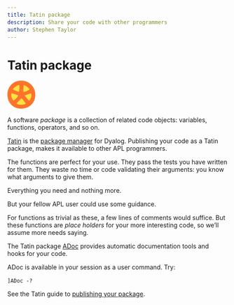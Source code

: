 ```yaml
---
title: Tatin package
description: Share your code with other programmers
author: Stephen Taylor
---
```

# Tatin package

![Tatin logo](../img/tatin.png)

A software _package_ is a collection of related code objects: variables, functions, operators, and so on.

[Tatin](https://tatin.dev) is the [package manager](https://en.wikipedia.org/wiki/Package_manager "Wikipedia") for Dyalog. 
Publishing your code as a Tatin package, makes it available to other APL programmers.

The functions are perfect for your use.
They pass the tests you have written for them.
They waste no time or code validating their arguments: you know what arguments to give them. 

Everything you need and nothing more.

But your fellow APL user could use some guidance.

For functions as trivial as these, a few lines of comments would suffice.
But these functions are *place holders* for your more interesting code, so we’ll assume more needs saying. 

The Tatin package [ADoc](https://github.com/aplteam/ADOC "GitHub") provides automatic documentation tools and hooks for your code.

ADoc is available in your session as a user command. 
Try:

	]ADoc -?

See the Tatin guide to [publishing your package](https://tatin.dev/v1/Assets//docs/PublishingPackages.html).